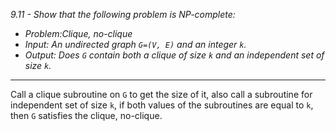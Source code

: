 *9.11 - Show that the following problem is NP-complete:*
- *Problem:Clique, no-clique*
- *Input: An undirected graph `G=(V, E)` and an integer `k`.*
- *Output: Does `G` contain both a clique of size `k` and an independent set of size `k`.*
***
Call a clique subroutine on `G` to get the size of it, also call a subroutine for independent set of size `k`, if both values of the subroutines are equal to `k`, then `G` satisfies the clique, no-clique.

